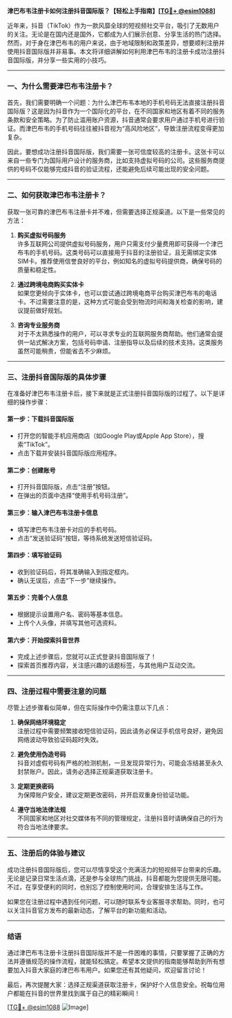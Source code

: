 **津巴布韦注册卡如何注册抖音国际版？【轻松上手指南】[[TG💪+ @esim1088](https://t.me/s/esim1088)]**

近年来，抖音（TikTok）作为一款风靡全球的短视频社交平台，吸引了无数用户的关注。无论是在国内还是国外，它都成为人们展示创意、分享生活的热门选择。然而，对于身在津巴布韦的用户来说，由于地域限制和政策差异，想要顺利注册并使用抖音国际版并非易事。本文将详细讲解如何利用津巴布韦的注册卡成功注册抖音国际版，并分享一些实用的小技巧。

---

### **一、为什么需要津巴布韦注册卡？**

首先，我们需要明确一个问题：为什么津巴布韦本地的手机号码无法直接注册抖音国际版？这是因为抖音作为一个国际化的平台，在不同国家和地区有着不同的服务条款和安全策略。为了防止滥用账户资源，抖音通常会要求用户通过手机号进行验证。而津巴布韦的手机号码往往被抖音视为“高风险地区”，导致注册流程变得更加复杂。

因此，要想成功注册抖音国际版，我们需要一张可信度较高的注册卡。这张卡可以来自一些专门为国际用户设计的服务商，比如支持虚拟号码的公司。这些服务商提供的号码不仅能够完成抖音的验证流程，还能避免后续可能出现的安全问题。

---

### **二、如何获取津巴布韦注册卡？**

获取一张可靠的津巴布韦注册卡并不难，但需要选择正规渠道。以下是一些常见的方法：

1. **购买虚拟号码服务**  
   许多互联网公司提供虚拟号码服务，用户只需支付少量费用即可获得一个津巴布韦的手机号码。这类号码可以直接用于抖音的注册验证，且无需绑定实体SIM卡。推荐使用信誉良好的平台，例如知名的虚拟号码提供商，确保号码的质量和稳定性。

2. **通过跨境电商购买实体卡**  
   如果您更倾向于实体卡，也可以尝试通过跨境电商平台购买津巴布韦的电话卡。不过需要注意的是，这种方式可能会受到物流时间和海关检查的影响，建议提前做好规划。

3. **咨询专业服务商**  
   对于不太熟悉操作的用户，可以寻求专业的互联网服务商帮助。他们通常会提供一站式解决方案，包括号码申请、注册指导以及后续的技术支持。这类服务虽然可能稍贵，但能省去不少麻烦。

---

### **三、注册抖音国际版的具体步骤**

在准备好津巴布韦注册卡后，接下来就是正式注册抖音国际版的过程了。以下是详细的操作步骤：

#### **第一步：下载抖音国际版**
- 打开您的智能手机应用商店（如Google Play或Apple App Store），搜索“TikTok”。
- 点击下载并安装抖音国际版应用程序。

#### **第二步：创建账号**
- 打开抖音国际版，点击“注册”按钮。
- 在弹出的页面中选择“使用手机号码注册”。

#### **第三步：输入津巴布韦注册卡信息**
- 填写津巴布韦注册卡对应的手机号码。
- 点击“发送验证码”按钮，等待系统发送短信验证码。

#### **第四步：填写验证码**
- 收到验证码后，将其准确输入到指定框内。
- 确认无误后，点击“下一步”继续操作。

#### **第五步：完善个人信息**
- 根据提示设置用户名、密码等基本信息。
- 上传个人头像，并填写其他可选资料。

#### **第六步：开始探索抖音世界**
- 完成上述步骤后，您就可以正式登录抖音国际版了！
- 探索首页推荐内容，关注感兴趣的话题标签，与其他用户互动交流。

---

### **四、注册过程中需要注意的问题**

尽管上述步骤看似简单，但在实际操作中仍需注意以下几点：

1. **确保网络环境稳定**  
   注册过程中需要频繁接收短信验证码，因此请务必保证手机信号良好，避免因网络波动导致验证码超时失效。

2. **避免使用伪造号码**  
   抖音对虚假号码有严格的检测机制，一旦发现异常行为，可能会冻结甚至永久封禁账户。因此，请务必选择正规渠道获取注册卡。

3. **定期更换密码**  
   为保障账户安全，建议定期更改密码，并开启双重身份验证功能。

4. **遵守当地法律法规**  
   不同国家和地区对社交媒体有不同的管理规定，注册抖音时请确保自己的行为符合当地法律要求。

---

### **五、注册后的体验与建议**

成功注册抖音国际版后，您可以尽情享受这个充满活力的短视频平台带来的乐趣。无论是记录日常生活点滴，还是参与全球热门挑战，抖音都能为您提供无限可能。不过，在享受便利的同时，也别忘了控制使用时间，合理安排生活与工作。

如果您在注册过程中遇到任何问题，可以随时联系专业客服寻求帮助。同时，也可以关注抖音官方发布的最新动态，了解平台的新功能和活动。

---

### **结语**

通过津巴布韦注册卡注册抖音国际版并不是一件困难的事情，只要掌握了正确的方法并遵循规范的操作流程，就能轻松搞定。希望本文提供的指南能够帮助到所有想要加入抖音大家庭的津巴布韦用户。如果您还有其他疑问，欢迎留言讨论！

最后，再次提醒大家：选择正规渠道获取注册卡，保护好个人信息安全。祝每位用户都能在抖音的世界里找到属于自己的精彩瞬间！

[[TG💪+ @esim1088](https://t.me/s/esim1088) ![Image](https://i.postimg.cc/4NQfJmqS/Snipaste-2025-05-13-00-14-12.png)]